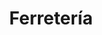 ---
title: "Ferretería"
url: /ciudad-autonoma-de-buenos-aires/ferreteria-avenida-ruiz-huidobro/
shop: Eisenwaren
---